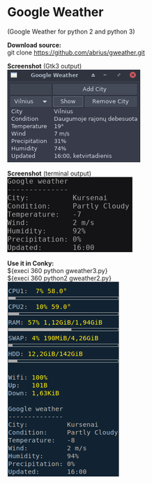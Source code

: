 # Google Weather
(Google Weather for python 2 and python 3)

<b>Download source:</b><br />
git clone  https://github.com/abrius/gweather.git

<b>Screenshot</b> (Gtk3 output)<br />
<img src=https://github.com/abrius/gweather/blob/master/gtk3.png> <br />

<b>Screenshot</b> (terminal output)<br /> 
<img src=https://github.com/abrius/gweather/blob/master/terminal.png> <br />

<b>Use it in Conky:</b><br />
${execi 360 python gweather3.py}<br>
${execi 360 python2 gweather2.py} <br />
<img src=https://github.com/abrius/gweather/blob/master/conky.png>
